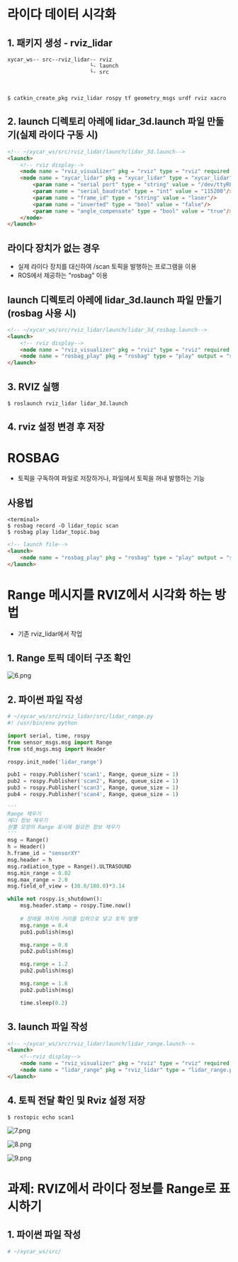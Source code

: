 # 라이다 데이터 시각화
## 1. 패키지 생성 - rviz_lidar

```
xycar_ws-- src--rviz_lidar-- rviz
                          └- launch
                          └- src
```
<br>

```
$ catkin_create_pkg rviz_lidar rospy tf geometry_msgs urdf rviz xacro
```

## 2. launch 디렉토리 아레에 lidar_3d.launch 파일 만둘기(실제 라이다 구동 시)
```html
<!-- ~/xycar_ws/src/rviz_lidar/launch/lidar_3d.launch-->
<launch>
    <!-- rviz display-->
    <node name = "rviz_visualizer" pkg = "rviz" type = "rviz" required = "true" args = "-d $(find rviz_lidar)/rviz/lidar_3d.rviz"/>
    <node name = "xycar_lidar" pkg = "xycar_lidar" type = "xycar_lidar" output = "screen">
        <param name = "serial port" type = "string" value = "/dev/ttyRPL"/>
        <param name = "serial_baudrate" type = "int" value = "115200"/>
        <param name = "frame_id" type = "string" value = "laser"/>
        <param name = "inverted" type = "bool" value = "false"/>
        <param name = "angle_compensate" type = "bool" value = "true"/>
    </node>
</launch>
```

## 라이다 장치가 없는 경우
* 실제 라이다 장치를 대신하여 /scan 토픽을 발행하는 프로그램을 이용
* ROS에서 제공하는 "rosbag" 이용

## launch 디렉토리 아레에 lidar_3d.launch 파일 만둘기(rosbag 사용 시)

```html
<!-- ~/xycar_ws/src/rviz_lidar/launch/lidar_3d_rosbag.launch-->
<launch>
    <!-- rviz display-->
    <node name = "rviz_visualizer" pkg = "rviz" type = "rviz" required = "true" args = "-d $(find rviz_lidar)/rviz/lidar_3d.rviz"/>
    <node name = "rosbag_play" pkg = "rosbag" type = "play" output = "screen" required = "true" args = "$(find rviz_lidar)/src/lidar_topic.bag"/>
</launch>
```

## 3. RVIZ 실행
```
$ roslaunch rviz_lidar lidar_3d.launch
```

## 4. rviz 설정 변경 후 저장


# ROSBAG
* 토픽을 구독하여 파일로 저장하거나, 파일에서 토픽을 꺼내 발행하는 기능

## 사용법
```
<terminal>
$ rosbag record -O lidar_topic scan
$ rosbag play lidar_topic.bag
```

```html
<!-- launch file-->
<launch>
    <node name = "rosbag_play" pkg = "rosbag" type = "play" output = "screen" required = "true" args = "$(find_rviz_lidar)/src/lidar_topic.bag"/>
</launch>
```

# Range 메시지를 RVIZ에서 시각화 하는 방법
* 기존 rviz_lidar에서 작업

## 1. Range 토픽 데이터 구조 확인
![6.png](../../../images/Autonomous_Driving/Week3/6.png)
<br>

## 2. 파이썬 파일 작성
```py
# ~/xycar_ws/src/rviz_lidar/src/lidar_range.py
#! /usr/bin/env python

import serial, time, rospy
from sensor_msgs.msg import Range
from std_msgs.msg import Header

rospy.init_node('lidar_range')

pub1 = rospy.Publisher('scan1', Range, queue_size = 1)
pub2 = rospy.Publisher('scan2', Range, queue_size = 1)
pub3 = rospy.Publisher('scan3', Range, queue_size = 1)
pub4 = rospy.Publisher('scan4', Range, queue_size = 1)

'''
Range 채우기
헤더 정보 채우기
원뿔 모양의 Range 표시에 필요한 정보 채우기
'''
msg = Range()
h = Header()
h.frame_id = "sensorXY"
msg.header = h
msg.radiation_type = Range().ULTRASOUND
msg.min_range = 0.02
msg.max_range = 2.0
msg.field_of_view = (30.0/180.0)*3.14

while not rospy.is_shutdown():
    msg.header.stamp = rospy.Time.now()
    
    # 장애물 까지의 거리를 입력으로 넣고 토픽 발행
    msg.range = 0.4
    pub1.publish(msg)

    msg.range = 0.8
    pub2.publish(msg)

    msg.range = 1.2
    pub2.publish(msg)

    msg.range = 1.6
    pub2.publish(msg)

    time.sleep(0.2)
```

## 3. launch 파일 작성
```html
<!-- ~/xycar_ws/src/rviz_lidar/launch/lidar_range.launch-->
<launch>
    <!--rviz display-->
    <node name = "rviz_visualizer" pkg = "rviz" type = "rviz" required = "true" args = "-d $(find rviz_lidar)/rviz/lidar_range.rviz"/>
    <node name = "lidar_range" pkg = "rviz_lidar" type = "lidar_range.py"/>
</launch>
```

## 4. 토픽 전달 확인 및 Rviz 설정 저장

```
$ rostopic echo scan1
```

![7.png](../../../images/Autonomous_Driving/Week3/7.png)
<br>

![8.png](../../../images/Autonomous_Driving/Week3/8.png)
<br>

![9.png](../../../images/Autonomous_Driving/Week3/9.png)
<br>

# 과제: RVIZ에서 라이다 정보를 Range로 표시하기

## 1. 파이썬 파일 작성
```py
# ~/xycar_ws/src/